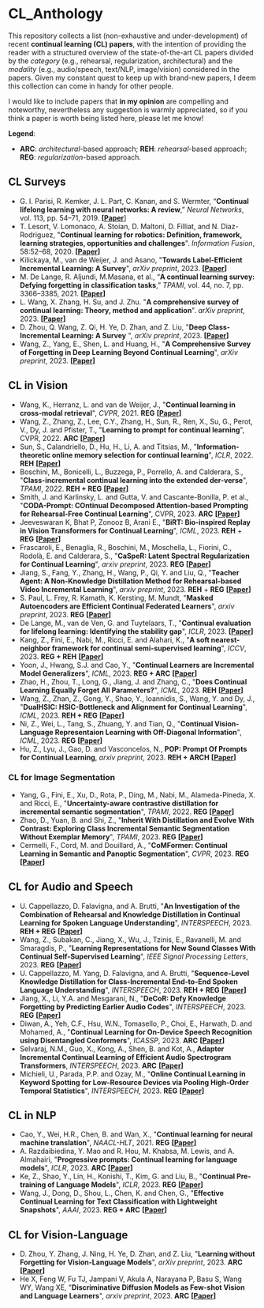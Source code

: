 # CL_Anthology

This repository collects a list (non-exhaustive and under-development) of recent **continual learning (CL) papers**, with the intention of providing the reader with a structured overview of the state-of-the-art CL papers divided by the *category* (e.g., rehearsal, regularization, architectural) and the *modality*  (e.g., audio/speech, text/NLP, image/vision) considered in the papers. Given my constant quest to keep up with brand-new papers, I deem this collection can come in handy for other people. 

I would like to include papers that **in my opinion** are compelling and noteworthy, nevertheless any suggestion is warmly appreciated, so if you think a paper is worth being listed here, please let me know!

**Legend**:
- **ARC**: *architectural*-based approach; **REH**: *rehearsal*-based approach; **REG**: *regularization*-based approach.

## CL Surveys

- G. I. Parisi, R. Kemker, J. L. Part, C. Kanan, and S. Wermter, “**Continual lifelong learning with neural networks: A review**,” *Neural Networks*, vol. 113, pp. 54–71, 2019. **[[Paper](https://arxiv.org/abs/1802.07569)**]
- T. Lesort, V. Lomonaco, A. Stoian, D. Maltoni, D. Filliat, and N. Diaz-Rodriguez, "**Continual learning for
robotics: Definition, framework, learning strategies, opportunities and challenges**". *Information Fusion*, 58:52–68, 2020. **[[Paper](https://www.sciencedirect.com/science/article/abs/pii/S1566253519307377)]**
- Kilickaya, M., van de Weijer, J. and Asano, "**Towards Label-Efficient Incremental Learning: A Survey**", *arXiv preprint*, 2023. **[[Paper](https://arxiv.org/abs/2302.00353)]**
- M. De Lange, R. Aljundi, M.Masana, et al., “**A continual learning survey: Defying forgetting in classification tasks**,” *TPAMI*, vol. 44, no. 7, pp. 3366–3385, 2021. **[[Paper](https://arxiv.org/abs/1909.08383)]**
- L. Wang, X. Zhang, H. Su, and J. Zhu. "**A comprehensive survey of continual learning: Theory, method and application**". *arXiv preprint*, 2023. **[[Paper](https://arxiv.org/abs/2302.00487)]**
- D. Zhou, Q. Wang, Z. Qi, H. Ye, D. Zhan, and Z. Liu, "**Deep Class-Incremental Learning: A Survey**
", *arXiv preprint*, 2023. **[[Paper](https://arxiv.org/abs/2302.03648)]**
- Wang, Z., Yang, E., Shen, L. and Huang, H., "**A Comprehensive Survey of Forgetting in Deep Learning Beyond Continual Learning**", *arXiv preprint*, 2023. **[[Paper](https://arxiv.org/abs/2307.09218)]**

## CL in Vision

- Wang, K., Herranz, L. and van de Weijer, J., "**Continual learning in cross-modal retrieval**", *CVPR*, 2021. **REG** **[[Paper](https://openaccess.thecvf.com/content/CVPR2021W/CLVision/papers/Wang_Continual_Learning_in_Cross-Modal_Retrieval_CVPRW_2021_paper.pdf)]**
- Wang, Z., Zhang, Z., Lee, C.Y., Zhang, H., Sun, R., Ren, X., Su, G., Perot, V., Dy, J. and Pfister, T., "**Learning to prompt for continual learning**", CVPR, 2022. **ARC** **[[Paper](https://arxiv.org/abs/2112.08654)]**
- Sun, S., Calandriello, D., Hu, H., Li, A. and Titsias, M., "**Information-theoretic online memory selection for continual learning**", *ICLR*, 2022. **REH** **[[Paper](https://arxiv.org/abs/2204.04763)]**
- Boschini, M., Bonicelli, L., Buzzega, P., Porrello, A. and Calderara, S., "**Class-incremental continual learning into the extended der-verse**", *TPAMI*, 2022. **REH + REG** **[[Paper](https://arxiv.org/abs/2201.00766)]**
- Smith, J. and Karlinsky, L. and Gutta, V. and Cascante-Bonilla, P. et al., "**CODA-Prompt: COntinual Decomposed Attention-based Prompting for Rehearsal-Free Continual Learning**", CVPR, 2023. **ARC** **[[Paper](https://arxiv.org/abs/2211.13218)]**
- Jeeveswaran K, Bhat P, Zonooz B, Arani E., "**BiRT: Bio-inspired Replay in Vision Transformers for Continual Learning**", *ICML*, 2023. **REH** + **REG** **[[Paper](https://arxiv.org/abs/2305.04769)]**
- Frascaroli, E., Benaglia, R., Boschini, M., Moschella, L., Fiorini, C., Rodolà, E. and Calderara, S., "**CaSpeR: Latent Spectral Regularization for Continual Learning**", *arxiv preprint*, 2023. **REG** **[[Paper](https://arxiv.org/abs/2301.03345)]**
- Jiang, S., Fang, Y., Zhang, H., Wang, P., Qi, Y. and Liu, Q., "**Teacher Agent: A Non-Knowledge Distillation Method for Rehearsal-based Video Incremental Learning**", *arxiv preprint*, 2023. **REH** + **REG** **[[Paper](https://arxiv.org/pdf/2306.00393.pdf)]**
- S. Paul, L. Frey, R. Kamath, K. Kersting, M. Mundt, "**Masked Autoencoders are Efficient Continual Federated Learners**", *arxiv preprint*, 2023. **REG** **[[Paper](https://arxiv.org/abs/2306.03542)]**
- De Lange, M., van de Ven, G. and Tuytelaars, T., "**Continual evaluation for lifelong learning: Identifying the stability gap**", *ICLR*, 2023. **[[Paper](https://arxiv.org/abs/2205.13452)]**
- Kang, Z., Fini, E., Nabi, M., Ricci, E. and Alahari, K., "**A soft nearest-neighbor framework for continual semi-supervised learning**", *ICCV*, 2023. **REG + REH** **[[Paper](https://arxiv.org/abs/2212.05102)]**
- Yoon, J., Hwang, S.J. and Cao, Y., "**Continual Learners are Incremental Model Generalizers**", *ICML*, 2023. **REG + ARC** **[[Paper](https://arxiv.org/abs/2306.12026)]**
- Zhao, H., Zhou, T., Long, G., Jiang, J. and Zhang, C., "**Does Continual Learning Equally Forget All Parameters?**", *ICML*, 2023. **REH** **[[Paper](https://arxiv.org/pdf/2304.04158.pdf)]**
- Wang, Z., Zhan, Z., Gong, Y., Shao, Y., Ioannidis, S., Wang, Y. and Dy, J., "**DualHSIC: HSIC-Bottleneck and Alignment for Continual Learning**", *ICML*, 2023. **REH + REG** **[[Paper](https://arxiv.org/abs/2305.00380)]**
- Ni, Z., Wei, L., Tang, S., Zhuang, Y. and Tian, Q., "**Continual Vision-Language Representaion Learning with Off-Diagonal Information**", *ICML*, 2023. **REG** **[[Paper](https://arxiv.org/abs/2305.07437)]**
- Hu, Z., Lyu, J., Gao, D. and Vasconcelos, N., **POP: Prompt Of Prompts for Continual Learning**, *arxiv preprint*, 2023. **REH + ARCH** **[[Paper](https://arxiv.org/abs/2306.08200)]**

### CL for Image Segmentation

- Yang, G., Fini, E., Xu, D., Rota, P., Ding, M., Nabi, M., Alameda-Pineda, X. and Ricci, E., "**Uncertainty-aware contrastive distillation for incremental semantic segmentation**", *TPAMI*, 2022. **REG** **[[Paper](https://ieeexplore.ieee.org/abstract/document/9745778)]** 
- Zhao, D., Yuan, B. and Shi, Z., "**Inherit With Distillation and Evolve With Contrast: Exploring Class Incremental Semantic Segmentation Without Exemplar Memory**", *TPAMI*, 2023. **REG** **[[Paper](https://ieeexplore.ieee.org/document/10120962)]**
- Cermelli, F., Cord, M. and Douillard, A., "**CoMFormer: Continual Learning in Semantic and Panoptic Segmentation**", *CVPR*, 2023. **REG** **[[Paper](https://arxiv.org/abs/2211.13999)]**

## CL for Audio and Speech

- U. Cappellazzo, D. Falavigna, and A. Brutti, "**An Investigation of the Combination of Rehearsal and Knowledge Distillation in Continual Learning for Spoken Language Understanding**", *INTERSPEECH*, 2023. **REH + REG** **[[Paper](https://arxiv.org/abs/2211.08161)]**
- Wang, Z., Subakan, C., Jiang, X., Wu, J., Tzinis, E., Ravanelli, M. and Smaragdis, P., "**Learning Representations for New Sound Classes With Continual Self-Supervised Learning**", *IEEE Signal Processing Letters*, 2023. **REG** **[[Paper](https://arxiv.org/abs/2205.07390)]**
- U. Cappellazzo, M. Yang, D. Falavigna, and A. Brutti, "**Sequence-Level Knowledge Distillation for Class-Incremental End-to-End Spoken Language Understanding**", *INTERSPEECH*, 2023. **REH + REG** **[[Paper](https://arxiv.org/abs/2305.13899)]**
- Jiang, X., Li, Y.A. and Mesgarani, N., "**DeCoR: Defy Knowledge Forgetting by Predicting Earlier Audio Codes**", *INTERSPEECH*, 2023. **REG** **[[Paper](https://arxiv.org/abs/2305.18441)]**
- Diwan, A., Yeh, C.F., Hsu, W.N., Tomasello, P., Choi, E., Harwath, D. and Mohamed, A., "**Continual Learning for On-Device Speech Recognition using Disentangled Conformers**", *ICASSP*, 2023. **ARC** **[[Paper](https://arxiv.org/abs/2212.01393)]**
- Selvaraj, N.M., Guo, X., Kong, A., Shen, B. and Kot, A., **Adapter Incremental Continual Learning of Efficient Audio Spectrogram
Transformers**, *INTERSPEECH*, 2023. **ARC** **[[Paper](https://arxiv.org/abs/2302.14314)]**
- Michieli, U., Parada, P.P. and Ozay, M., "**Online Continual Learning in Keyword Spotting for Low-Resource Devices via Pooling High-Order Temporal Statistics**", *INTERSPEECH*, 2023. **REG** **[[Paper](https://arxiv.org/abs/2307.12660)]**

## CL in NLP

- Cao, Y., Wei, H.R., Chen, B. and Wan, X., "**Continual learning for neural machine translation**", *NAACL-HLT*, 2021. **REG** **[[Paper](https://arxiv.org/pdf/2212.09097.pdf)]**
- A. Razdaibiedina, Y. Mao and R. Hou, M. Khabsa, M. Lewis, and A. Almahairi, "**Progressive prompts: Continual learning for language models**", *ICLR*, 2023. **ARC** **[[Paper](https://arxiv.org/abs/2301.12314)]**
- Ke, Z., Shao, Y., Lin, H., Konishi, T., Kim, G. and Liu, B., "**Continual Pre-training of Language Models**", *ICLR*, 2023. **REG** **[[Paper](https://arxiv.org/abs/2302.03241)]**
- Wang, J., Dong, D., Shou, L., Chen, K. and Chen, G., "**Effective Continual Learning for Text Classification with Lightweight Snapshots**", *AAAI*, 2023. **REG + ARC** **[[Paper](https://ojs.aaai.org/index.php/AAAI/article/view/26206)]**


## CL for Vision-Language

- D. Zhou, Y. Zhang, J. Ning, H. Ye, D. Zhan, and Z. Liu, "**Learning without Forgetting for Vision-Language Models**", *arXiv preprint*, 2023. **ARC** **[[Paper](https://arxiv.org/abs/2305.19270)]**
- He X, Feng W, Fu TJ, Jampani V, Akula A, Narayana P, Basu S, Wang WY, Wang XE, "**Discriminative Diffusion Models as Few-shot Vision and Language Learners**", *arxiv preprint*, 2023. **ARC** **[[Paper](https://arxiv.org/abs/2305.10722)]**

